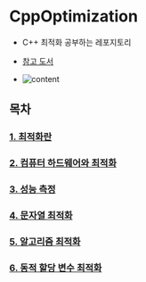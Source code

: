 # CppOptimization
- C++ 최적화 공부하는 레포지토리

- [참고 도서](https://books.google.co.kr/books/about/Optimized_C++.html?id=V1kPDAAAQBAJ&source=kp_cover&redir_esc=y)
- ![content](https://user-images.githubusercontent.com/21440957/76327541-7cff3680-632d-11ea-8cfe-64493f24a3a9.jpg)

## 목차
### [1. 최적화란](chapter/ch01.md)

### [2. 컴퓨터 하드웨어와 최적화](chapter/ch02.md)

### [3. 성능 측정](chapter/ch03.md)

### [4. 문자열 최적화](chapter/ch04.md)

### [5. 알고리즘 최적화](chapter/ch05.md)

### [6. 동적 할당 변수 최적화](chapter/ch06.md)
